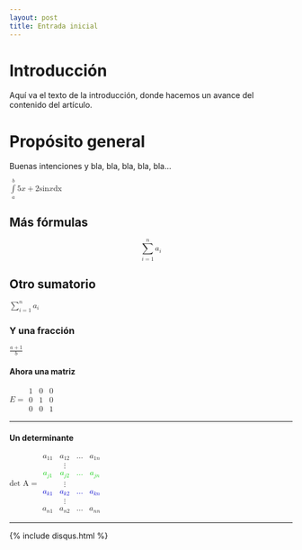 ```yaml
---
layout: post
title: Entrada inicial
---
```


# Introducción
Aquí va el texto de la introducción, donde hacemos un avance del contenido del artículo.

# Propósito general
Buenas intenciones y bla, bla, bla, bla, bla...

<math>
  <munderover>
    <mo>&int;</mo>
    <mi>a</mi>
    <mi>b</mi>
  </munderover>
  <mfenced separators=''>
    <mn>5</mn>
    <mi>x</mi>
    <mo>+</mo>
    <mn>2</mn>
    <mi>sin</mi>
    <mfenced separators=''>
      <mi>x</mi>
    </mfenced>
  </mfenced>
  <mi>dx</mi>
</math>

## Más fórmulas
<math display='block'>
  <munderover>
    <mo>&Sum;</mo>
    <mrow>
        <mi>i</mi>
        <mo>=</mo>
        <mn>1</mn>
    </mrow>
    <mi>n</mi>
  </munderover>
  <mfenced separators=''>
    <msub>
    <mi>a</mi>
    <mi>i</mi>
    </msub>
  </mfenced>
</math>

## Otro sumatorio
<math display='inline'>
  <munderover>
    <mo>&Sum;</mo>
    <mrow>
        <mi>i</mi>
        <mo>=</mo>
        <mn>1</mn>
    </mrow>
    <mi>n</mi>
  </munderover>
  <mfenced separators=''>
    <msub>
    <mi>a</mi>
    <mi>i</mi>
    </msub>
  </mfenced>
</math>
		

### Y una fracción
<math>
  <mfrac>
    <mrow>
      <mi>a</mi>
      <mo>+</mo>
      <mn>1</mn>
    </mrow>
    <mi>b</mi>
  </mfrac>
</math>

#### Ahora una matriz

<math>
  <mi>E</mi>
  <mo>=</mo>
  <mfenced>
  <mtable>
    <mtr>
      <mtd>
        <mn>1</mn>
      </mtd>
      <mtd>
        <mn>0</mn>
      </mtd>
      <mtd>
        <mn>0</mn>
      </mtd>
    </mtr>
    <mtr>
      <mtd>
        <mn>0</mn>
      </mtd>
      <mtd>
        <mn>1</mn>
      </mtd>
      <mtd>
        <mn>0</mn>
      </mtd>
    </mtr>
    <mtr>
      <mtd>
        <mn>0</mn>
      </mtd>
      <mtd>
        <mn>0</mn>
      </mtd>
      <mtd>
        <mn>1</mn>
      </mtd>
    </mtr>
  </mtable>
  </mfenced>
</math>
	
---

	
#### Un determinante
<math>
  <mi>det A</mi>
  <mo>=</mo>
  <mfenced open='|' close='|'>
  <mtable>
    <mtr>
      <mtd>
        <msub>
          <mi>a</mi>
          <mrow>
            <mn>1</mn>
            <mn>1</mn>
          </mrow>
        </msub>
      </mtd>
      <mtd>
        <msub>
          <mi>a</mi>
          <mrow>
            <mn>1</mn>
            <mn>2</mn>
          </mrow>
        </msub>
      </mtd>
      <mtd><mi>&#x2026;</mi>
      </mtd>
      <mtd>
        <msub>
          <mi>a</mi>
          <mrow>
            <mn>1</mn>
            <mi>n</mi>
          </mrow>
        </msub>
      </mtd>
    </mtr>
    <mtr>
      <mtd></mtd>
      <mtd><mi>&#x22ee;</mi>
      </mtd>
    </mtr>
    <mtr mathcolor='#00cc00'>
      <mtd>
        <msub>
          <mi>a</mi>
          <mrow>
            <mi>j</mi>
            <mn>1</mn>
          </mrow>
        </msub>
      </mtd>
      <mtd>
        <msub>
          <mi>a</mi>
          <mrow>
            <mi>j</mi>
            <mn>2</mn>
          </mrow>
        </msub>
      </mtd>
      <mtd><mi>&#x2026;</mi>
      </mtd>
      <mtd>
        <msub>
          <mi>a</mi>
          <mrow>
            <mi>j</mi>
            <mi>n</mi>
          </mrow>
        </msub>
      </mtd>
    </mtr>
    <mtr>
      <mtd></mtd>
      <mtd><mi>&#x22ee;</mi>
      </mtd>
    </mtr>
    <mtr mathcolor='#0000cc'>
      <mtd>
        <msub>
          <mi>a</mi>
          <mrow>
            <mi>k</mi>
            <mn>1</mn>
          </mrow>
        </msub>
      </mtd>
      <mtd>
        <msub>
          <mi>a</mi>
          <mrow>
            <mi>k</mi>
            <mn>2</mn>
          </mrow>
        </msub>
      </mtd>
      <mtd><mi>&#x2026;</mi>
      </mtd>
      <mtd>
        <msub>
          <mi>a</mi>
          <mrow>
            <mi>k</mi>
            <mi>n</mi>
          </mrow>
        </msub>
      </mtd>
    </mtr>
    <mtr>
      <mtd></mtd>
      <mtd><mi>&#x22ee;</mi>
      </mtd>
    </mtr>
    <mtr>
      <mtd>
        <msub>
          <mi>a</mi>
          <mrow>
            <mi>n</mi>
            <mn>1</mn>
          </mrow>
        </msub>
      </mtd>
      <mtd>
        <msub>
          <mi>a</mi>
          <mrow>
            <mi>n</mi>
            <mn>2</mn>
          </mrow>
        </msub>
      </mtd>
      <mtd><mi>&#x2026;</mi>
      </mtd>
      <mtd>
        <msub>
          <mi>a</mi>
          <mrow>
            <mi>n</mi>
            <mi>n</mi>
          </mrow>
        </msub>
      </mtd>
    </mtr>
  </mtable>
  </mfenced>
</math>
	
---

{% include disqus.html %}

